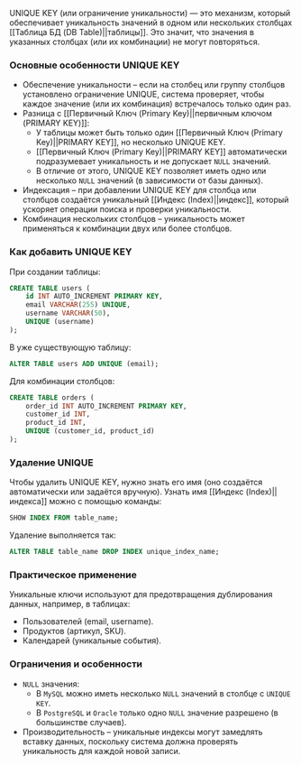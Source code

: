 UNIQUE KEY (или ограничение уникальности) — это механизм, который обеспечивает уникальность значений в одном или нескольких столбцах [[Таблица БД (DB Table)||таблицы]]. Это значит, что значения в указанных столбцах (или их комбинации) не могут повторяться.

### Основные особенности UNIQUE KEY

- Обеспечение уникальности – если на столбец или группу столбцов установлено ограничение UNIQUE, система проверяет, чтобы каждое значение (или их комбинация) встречалось только один раз.
- Разница с [[Первичный Ключ (Primary Key)||первичным ключом (PRIMARY KEY)]]:
	- У таблицы может быть только один [[Первичный Ключ (Primary Key)||PRIMARY KEY]], но несколько UNIQUE KEY.
	- [[Первичный Ключ (Primary Key)||PRIMARY KEY]] автоматически подразумевает уникальность и не допускает `NULL` значений.
	- В отличие от этого, UNIQUE KEY позволяет иметь одно или несколько `NULL` значений (в зависимости от базы данных).
- Индексация – при добавлении UNIQUE KEY для столбца или столбцов создаётся уникальный [[Индекс (Index)||индекс]], который ускоряет операции поиска и проверки уникальности.
- Комбинация нескольких столбцов – уникальность может применяться к комбинации двух или более столбцов.

### Как добавить UNIQUE KEY

При создании таблицы:
``` sql
CREATE TABLE users (
    id INT AUTO_INCREMENT PRIMARY KEY,
    email VARCHAR(255) UNIQUE,
    username VARCHAR(50),
    UNIQUE (username)
);
```

В уже существующую таблицу:
``` sql
ALTER TABLE users ADD UNIQUE (email);
```

Для комбинации столбцов:
``` sql
CREATE TABLE orders (
    order_id INT AUTO_INCREMENT PRIMARY KEY,
    customer_id INT,
    product_id INT,
    UNIQUE (customer_id, product_id)
);
```


### Удаление UNIQUE

Чтобы удалить UNIQUE KEY, нужно знать его имя (оно создаётся автоматически или задаётся вручную). Узнать имя [[Индекс (Index)||индекса]] можно с помощью команды:
``` sql
SHOW INDEX FROM table_name;
```

Удаление выполняется так:
``` sql
ALTER TABLE table_name DROP INDEX unique_index_name;
```

### Практическое применение

Уникальные ключи используют для предотвращения дублирования данных, например, в таблицах:
- Пользователей (email, username).
- Продуктов (артикул, SKU).
- Календарей (уникальные события).

### Ограничения и особенности

- `NULL` значения:
	- В `MySQL` можно иметь несколько `NULL` значений в столбце с `UNIQUE KEY`.
	- В `PostgreSQL` и `Oracle` только одно `NULL` значение разрешено (в большинстве случаев).
- Производительность – уникальные индексы могут замедлять вставку данных, поскольку система должна проверять уникальность для каждой новой записи.